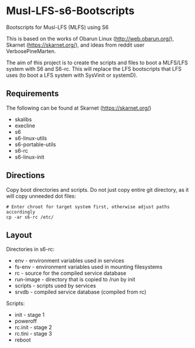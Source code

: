 # Musl-LFS-s6-Bootscripts
Bootscripts for Musl-LFS (MLFS) using S6

This is based on the works of Obarun Linux (http://web.obarun.org/), Skarnet (https://skarnet.org/), and ideas from reddit user VerbosePineMarten.

The aim of this project is to create the scripts and files to boot a MLFS/LFS system with S6 and S6-rc. This will replace the LFS bootscripts that LFS uses (to boot a LFS system with SysVinit or systemD).

## Requirements

The following can be found at Skarnet (https://skarnet.org/)
  * skalibs
  * execline
  * s6
  * s6-linux-utils
  * s6-portable-utils
  * s6-rc
  * s6-linux-init

## Directions

Copy boot directories and scripts. Do not just copy entire git directory, as it will copy unneeded dot files:
```
# Enter chroot for target system first, otherwise adjust paths accordingly
cp -ar s6-rc /etc/
```

## Layout

Directories in s6-rc:
  * env - environment variables used in services
  * fs-env - environment variables used in mounting filesystems
  * rc - source for the compiled service database
  * run-image - directory that is copied to /run by init
  * scripts - scripts used by services
  * srvdb - compiled service database (compiled from rc)

Scripts:
  * init - stage 1
  * poweroff
  * rc.init - stage 2
  * rc.tini - stage 3
  * reboot
